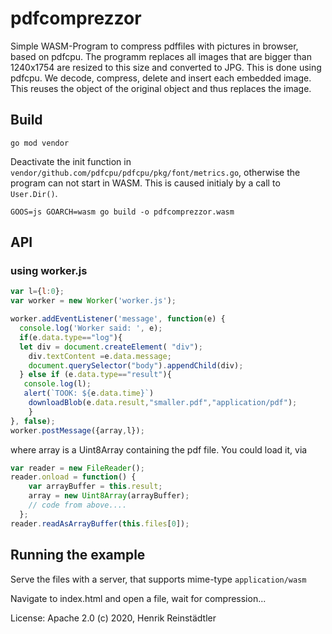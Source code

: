 # pdfcomprezzor

Simple WASM-Program to compress pdffiles with pictures in browser, based on pdfcpu. The programm replaces all images that are bigger than 1240x1754 are resized to this size and converted to JPG. This is done using pdfcpu. We decode, compress, delete and insert each embedded image. This reuses the object of the original object and thus replaces the image.

## Build
```
go mod vendor
```
 Deactivate the init function in `vendor/github.com/pdfcpu/pdfcpu/pkg/font/metrics.go`, otherwise the program can not start in WASM. This is caused initialy by a call to `User.Dir()`.

```
GOOS=js GOARCH=wasm go build -o pdfcomprezzor.wasm 
```
## API
### using worker.js
 
```js
var l={l:0};
var worker = new Worker('worker.js');

worker.addEventListener('message', function(e) {
  console.log('Worker said: ', e);
  if(e.data.type=="log"){
  let div = document.createElement( "div");
	div.textContent =e.data.message;
    document.querySelector("body").appendChild(div);
  } else if (e.data.type=="result"){
   console.log(l);
   alert(`TOOK: ${e.data.time}`)
    downloadBlob(e.data.result,"smaller.pdf","application/pdf");
    }
}, false);
worker.postMessage({array,l});
```
where array is a Uint8Array containing the pdf file. You could load it, via 

```js
var reader = new FileReader();
reader.onload = function() {
    var arrayBuffer = this.result;
    array = new Uint8Array(arrayBuffer);
    // code from above....
  };
reader.readAsArrayBuffer(this.files[0]);
```

## Running the example

 Serve the files with a server, that supports mime-type `application/wasm`

Navigate to index.html and open a file, wait for compression...

License: Apache 2.0 
(c) 2020, Henrik Reinstädtler